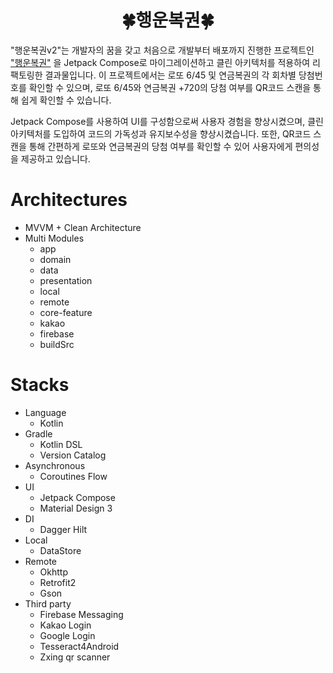 <h1 align="center">🍀행운복권🍀</h1>

"행운복권v2"는 개발자의 꿈을 갖고 처음으로 개발부터 배포까지 진행한 프로젝트인 ["행운복권"](https://github.com/junjange/lucky-lottery-android) 을 Jetpack Compose로 마이그레이션하고 클린 아키텍처를 적용하여 리팩토링한 결과물입니다. 이 프로젝트에서는 로또 6/45 및 연금복권의 각 회차별 당첨번호를 확인할 수 있으며, 로또 6/45와 연금복권 +720의 당첨 여부를 QR코드 스캔을 통해 쉽게 확인할 수 있습니다.

Jetpack Compose를 사용하여 UI를 구성함으로써 사용자 경험을 향상시켰으며, 클린 아키텍처를 도입하여 코드의 가독성과 유지보수성을 향상시켰습니다. 또한, QR코드 스캔을 통해 간편하게 로또와 연금복권의 당첨 여부를 확인할 수 있어 사용자에게 편의성을 제공하고 있습니다.
<br>

# Architectures
- MVVM + Clean Architecture
- Multi Modules
  - app
  - domain
  - data
  - presentation
  - local
  - remote
  - core-feature
  - kakao
  - firebase
  - buildSrc
    <br>

# Stacks
- Language
  - Kotlin
- Gradle
  - Kotlin DSL
  - Version Catalog
- Asynchronous
  - Coroutines Flow
- UI
  - Jetpack Compose
  - Material Design 3
- DI
  - Dagger Hilt
- Local
  - DataStore
- Remote
  - Okhttp
  - Retrofit2
  - Gson
- Third party
  - Firebase Messaging
  - Kakao Login
  - Google Login
  - Tesseract4Android
  - Zxing qr scanner

<br>